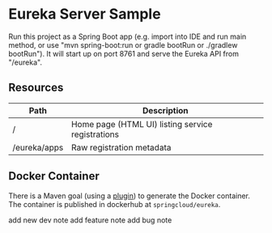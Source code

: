 # Eureka Server Sample

Run this project as a Spring Boot app (e.g. import into IDE and run
main method, or use "mvn spring-boot:run or gradle bootRun or ./gradlew bootRun"). It will start up on port
8761 and serve the Eureka API from "/eureka".

## Resources

| Path             | Description  |
|------------------|--------------|
| /                        | Home page (HTML UI) listing service registrations          |
| /eureka/apps         | Raw registration metadata |

## Docker Container

There is a Maven goal (using a [plugin](https://github.com/spring-cloud-samples/eureka/blob/feature/docker/pom.xml#L48)) to 
generate the Docker container. The container is published in dockerhub at `springcloud/eureka`.

add new dev note
add feature note
add bug note
